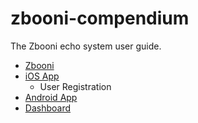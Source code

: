 # zbooni-compendium
The Zbooni echo system user guide.


* [Zbooni](https://zbooni.com/)
* [iOS App](https://apps.apple.com/us/app/zbooni/id1222835796)
  * User Registration
* [Android App](https://play.google.com/store/apps/details?id=com.zbooni&hl=en&gl=US&pli=1)
* [Dashboard](https://www.zbooni.com/dashboard/login)
